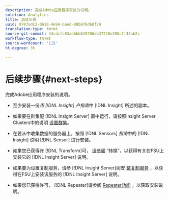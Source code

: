 ```yaml
---
description: 完成Adobe应用程序安装的说明。
solution: Analytics
title: 后续步骤
uuid: 9707adc2-0618-4e94-baed-80b076d60f29
translation-type: tm+mt
source-git-commit: 34cdcfc83ae6bb620706db37228e200cff43ab2c
workflow-type: tm+mt
source-wordcount: '115'
ht-degree: 3%

---
```



# 后续步骤{#next-steps}

完成Adobe应用程序安装的说明。

* 至少安装一份*用 [!DNL Insight] 户指南*中 [!DNL Insight] 所述的副本。

* 如果要在群集配 [!DNL Insight Server] 置中运行，请按照Insight Server Clusters中的说明 [设置群集](../../../home/c-inst-svr/c-install-ins-svr/c-ins-svr-clstrs/c-abt-ins-svr-clsters.md)。

* 在要从中收集数据的服务器上，按照 [!DNL Sensors] *指南*中的 [!DNL Insight] 说明 [!DNL Sensor] 进行安装。

* 如果您已获得许 [!DNL Transform]可， [请参阅](../../../home/c-inst-svr/c-tfm/c-tfm.md#concept-2da4db2b6f444e93ace22d3b3aecb4f2) “转换”，以获得有关在FSU上安装它的 [!DNL Insight Server] 说明。

* 如果要为设置复制服务，请参 [!DNL Insight Server]阅安 [装复制服务](../../../home/c-inst-svr/c-ins-svr-rep-svc/c-inst-rep-svc.md#concept-4743b6621f394ee39cf0635230996925) ，以获得在FSU上安装该服务的 [!DNL Insight Server] 说明。

* 如果您已获得许可， [!DNL Repeater]请参阅 [Repeater功能](../../../home/c-inst-svr/c-rptr-fntly/c-rptr-fntly.md) ，以获取安装说明。
